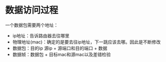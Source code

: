 # 数据访问过程

一个数据包需要两个地址：

- ip地址：告诉路由器去往哪里
- 物理地址(mac)：确定的是要去往ip地址，下一跳应该去哪。因此是不断修改
- 数据包：目的ip 源ip + 源端口和目的端口 + 数据
- 数据帧：数据包 + 目标mac和源mac以及差错检验